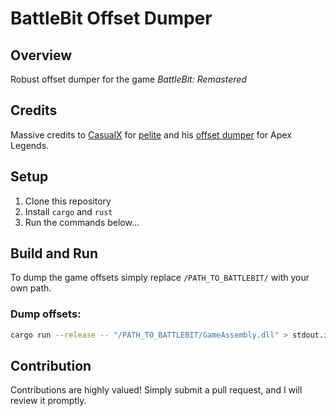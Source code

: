 BattleBit Offset Dumper
==========================

## Overview
Robust offset dumper for the game *BattleBit: Remastered*

## Credits
Massive credits to [CasualX](https://github.com/CasualX) for [pelite](https://github.com/CasualX/pelite) and his [offset dumper](https://github.com/CasualX/apexdream/tree/master/offsets) for Apex Legends.

## Setup
1. Clone this repository
2. Install `cargo` and `rust`
3. Run the commands below...

## Build and Run
To dump the game offsets simply replace `/PATH_TO_BATTLEBIT/` with your own path.

### Dump offsets:
```bash
cargo run --release -- "/PATH_TO_BATTLEBIT/GameAssembly.dll" > stdout.ini
```

## Contribution
Contributions are highly valued! Simply submit a pull request, and I will review it promptly.
